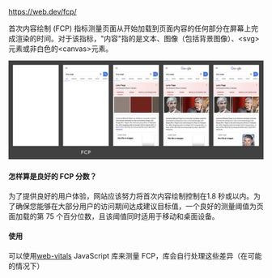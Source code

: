 https://web.dev/fcp/


首次内容绘制 (FCP) 指标测量页面从开始加载到页面内容的任何部分在屏幕上完成渲染的时间。对于该指标，"内容"指的是文本、图像（包括背景图像）、\<svg>元素或非白色的\<canvas>元素。

<img src="./assets/fcp.png" />


#### 怎样算是良好的 FCP 分数？ #
为了提供良好的用户体验，网站应该努力将首次内容绘制控制在1.8 秒或以内。为了确保您能够在大部分用户的访问期间达成建议目标值，一个良好的测量阈值为页面加载的第 75 个百分位数，且该阈值同时适用于移动和桌面设备。

#### 使用
可以使用[web-vitals](https://github.com/GoogleChrome/web-vitals) JavaScript 库来测量 FCP，库会自行处理这些差异（在可能的情况下）
